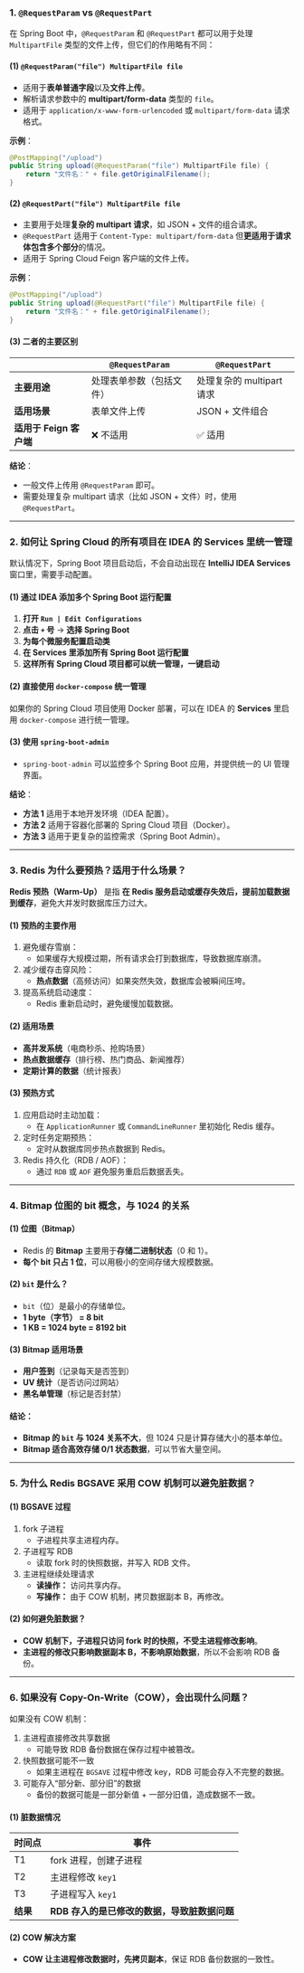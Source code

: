 ### **1. `@RequestParam` vs `@RequestPart`**

在 Spring Boot 中，`@RequestParam` 和 `@RequestPart` 都可以用于处理 `MultipartFile` 类型的文件上传，但它们的作用略有不同：

#### **(1) `@RequestParam("file") MultipartFile file`**

- 适用于**表单普通字段**以及**文件上传**。
- 解析请求参数中的 **multipart/form-data** 类型的 `file`。
- 适用于 `application/x-www-form-urlencoded` 或 `multipart/form-data` 请求格式。

**示例**：

```java
@PostMapping("/upload")
public String upload(@RequestParam("file") MultipartFile file) {
    return "文件名：" + file.getOriginalFilename();
}
```

#### **(2) `@RequestPart("file") MultipartFile file`**

- 主要用于处理**复杂的 multipart 请求**，如 JSON + 文件的组合请求。
- `@RequestPart` 适用于 `Content-Type: multipart/form-data` 但**更适用于请求体包含多个部分**的情况。
- 适用于 Spring Cloud Feign 客户端的文件上传。

**示例**：

```java
@PostMapping("/upload")
public String upload(@RequestPart("file") MultipartFile file) {
    return "文件名：" + file.getOriginalFilename();
}
```

#### **(3) 二者的主要区别**

|                         | `@RequestParam`          | `@RequestPart`            |
| ----------------------- | ------------------------ | ------------------------- |
| **主要用途**            | 处理表单参数（包括文件） | 处理复杂的 multipart 请求 |
| **适用场景**            | 表单文件上传             | JSON + 文件组合           |
| **适用于 Feign 客户端** | ❌ 不适用                 | ✅ 适用                    |

**结论**：

- 一般文件上传用 `@RequestParam` 即可。
- 需要处理复杂 multipart 请求（比如 JSON + 文件）时，使用 `@RequestPart`。

------

### **2. 如何让 Spring Cloud 的所有项目在 IDEA 的 Services 里统一管理**

默认情况下，Spring Boot 项目启动后，不会自动出现在 **IntelliJ IDEA Services** 窗口里，需要手动配置。

#### **(1) 通过 IDEA 添加多个 Spring Boot 运行配置**

1. **打开 `Run | Edit Configurations`**
2. **点击 `+` 号** → **选择 Spring Boot**
3. **为每个微服务配置启动类**
4. **在 Services 里添加所有 Spring Boot 运行配置**
5. **这样所有 Spring Cloud 项目都可以统一管理，一键启动**

#### **(2) 直接使用 `docker-compose` 统一管理**

如果你的 Spring Cloud 项目使用 Docker 部署，可以在 IDEA 的 **Services** 里启用 `docker-compose` 进行统一管理。

#### **(3) 使用 `spring-boot-admin`**

- `spring-boot-admin` 可以监控多个 Spring Boot 应用，并提供统一的 UI 管理界面。

**结论**：

- **方法 1** 适用于本地开发环境（IDEA 配置）。
- **方法 2** 适用于容器化部署的 Spring Cloud 项目（Docker）。
- **方法 3** 适用于更复杂的监控需求（Spring Boot Admin）。

------

### **3. Redis 为什么要预热？适用于什么场景？**

**Redis 预热（Warm-Up）** 是指 **在 Redis 服务启动或缓存失效后，提前加载数据到缓存**，避免大并发时数据库压力过大。

#### **(1) 预热的主要作用**

1. 避免缓存雪崩：
   - 如果缓存大规模过期，所有请求会打到数据库，导致数据库崩溃。
2. 减少缓存击穿风险：
   - **热点数据**（高频访问）如果突然失效，数据库会被瞬间压垮。
3. 提高系统启动速度：
   - Redis 重新启动时，避免缓慢加载数据。

#### **(2) 适用场景**

- **高并发系统**（电商秒杀、抢购场景）
- **热点数据缓存**（排行榜、热门商品、新闻推荐）
- **定期计算的数据**（统计报表）

#### **(3) 预热方式**

1. 应用启动时主动加载：
   - 在 `ApplicationRunner` 或 `CommandLineRunner` 里初始化 Redis 缓存。
2. 定时任务定期预热：
   - 定时从数据库同步热点数据到 Redis。
3. Redis 持久化（RDB / AOF）：
   - 通过 `RDB` 或 `AOF` 避免服务重启后数据丢失。

------

### **4. Bitmap 位图的 bit 概念，与 1024 的关系**

#### **(1) 位图（Bitmap）**

- Redis 的 **Bitmap** 主要用于**存储二进制状态**（0 和 1）。
- **每个 bit 只占 1 位**，可以用极小的空间存储大规模数据。

#### **(2) `bit` 是什么？**

- `bit`（位）是最小的存储单位。
- **1 byte（字节） = 8 bit**
- **1 KB = 1024 byte = 8192 bit**

#### **(3) Bitmap 适用场景**

- **用户签到**（记录每天是否签到）
- **UV 统计**（是否访问过网站）
- **黑名单管理**（标记是否封禁）

#### **结论**：

- **Bitmap 的 `bit` 与 1024 关系不大**，但 1024 只是计算存储大小的基本单位。
- **Bitmap 适合高效存储 0/1 状态数据**，可以节省大量空间。

------

### **5. 为什么 Redis BGSAVE 采用 COW 机制可以避免脏数据？**

#### **(1) BGSAVE 过程**

1. fork 子进程
   - 子进程共享主进程内存。
2. 子进程写 RDB
   - 读取 fork 时的快照数据，并写入 RDB 文件。
3. 主进程继续处理请求
   - **读操作：** 访问共享内存。
   - **写操作：** 由于 COW 机制，拷贝数据副本 B，再修改。

#### **(2) 如何避免脏数据？**

- **COW 机制下，子进程只访问 fork 时的快照，不受主进程修改影响**。
- **主进程的修改只影响数据副本 B，不影响原始数据**，所以不会影响 RDB 备份。

------

### **6. 如果没有 Copy-On-Write（COW），会出现什么问题？**

如果没有 COW 机制：

1. 主进程直接修改共享数据
   - 可能导致 RDB 备份数据在保存过程中被篡改。
2. 快照数据可能不一致
   - 如果主进程在 `BGSAVE` 过程中修改 key，RDB 可能会存入不完整的数据。
3. 可能存入“部分新、部分旧”的数据
   - 备份的数据可能是一部分新值 + 一部分旧值，造成数据不一致。

#### **(1) 脏数据情况**

| 时间点   | 事件                                         |
| -------- | -------------------------------------------- |
| T1       | fork 进程，创建子进程                        |
| T2       | 主进程修改 `key1`                            |
| T3       | 子进程写入 `key1`                            |
| **结果** | **RDB 存入的是已修改的数据，导致脏数据问题** |

#### **(2) COW 解决方案**

- **COW 让主进程修改数据时，先拷贝副本**，保证 RDB 备份数据的一致性。